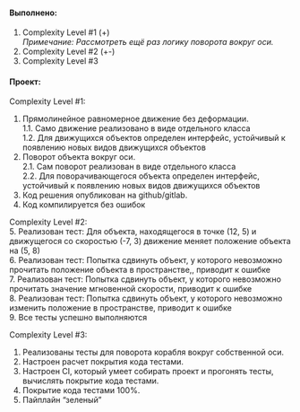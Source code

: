 #### Выполнено:

1) Complexity Level #1 (+) <br>
   _Примечание: Рассмотреть ещё раз логику поворота вокруг оси._<br>
2) Complexity Level #2 (+-) <br>
3) Complexity Level #3

#### Проект:

Complexity Level #1:<br>
1. Прямолинейное равномерное движение без деформации.<br>
   1.1. Само движение реализовано в виде отдельного класса<br>
   1.2. Для движущихся объектов определен интерфейс, устойчивый к появлению новых видов движущихся объектов<br>
2. Поворот объекта вокруг оси.<br>
   2.1. Сам поворот реализован в виде отдельного класса<br>
   2.2. Для поворачивающегося объекта определен интерфейс, устойчивый к появлению новых видов движущихся объектов<br>
3. Код решения опубликован на github/gitlab.<br>
4. Код компилируется без ошибок<br>


Complexity Level #2:<br>
5. Реализован тест: Для объекта, находящегося в точке (12, 5) и движущегося со скоростью (-7, 3) движение меняет положение объекта на (5, 8)<br>
6. Реализован тест: Попытка сдвинуть объект, у которого невозможно прочитать положение объекта в пространстве,, приводит к ошибке<br>
7. Реализован тест: Попытка сдвинуть объект, у которого невозможно прочитать значение мгновенной скорости, приводит к ошибке<br>
8. Реализован тест: Попытка сдвинуть объект, у которого невозможно изменить положение в пространстве, приводит к ошибке<br>
9. Все тесты успешно выполняются<br>


Complexity Level #3:<br>
1. Реализованы тесты для поворота корабля вокруг собственной оси.<br>
2. Настроен расчет покрытия кода тестами.<br>
3. Настроен CI, который умеет собирать проект и прогонять тесты, вычислять покрытие кода тестами.<br>
4. Покрытие кода тестами 100%.<br>
5. Пайплайн “зеленый”<br>